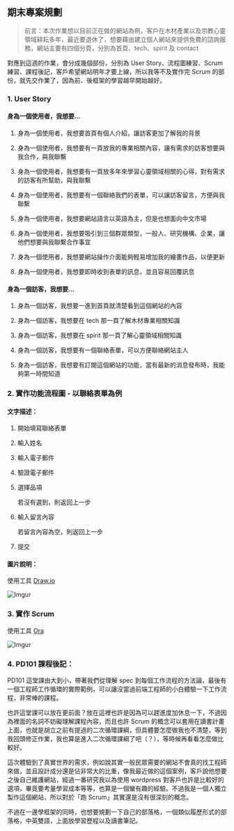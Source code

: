 ## 期末專案規劃

> 前言：本次作業想以目前正在做的網站為例，客戶在木材產業以及宗教心靈領域耕耘多年，最近要退休了，想要藉由建立個人網站來提供免費的諮詢服務，網站主要有四個分頁，分別為首頁、tech、spirit 及 contact

對應到這週的作業，會分成幾個部份，分別為 User Story、流程圖練習、Scrum 練習、課程後記，客戶希望網站明年才要上線，所以我等不及實作完 Scrum 的部份，就先交作業了，因為前、後框架的學習越早開始越好。

### 1. User Story

#### 身為一個使用者，我想要...

1. 身為一個使用者，我想要首頁有個人介紹，讓訪客更加了解我的背景

2. 身為一個使用者，我想要有一頁放我的專業相關內容，讓有需求的訪客想要與我合作，與我聯繫

3. 身為一個使用者，我想要有一頁放多年來學習心靈領域相關的心得，對有需求的訪客有所幫助，與我聯繫

4. 身為一個使用者，我想要有一個聯絡我們的表單，可以讓訪客留言，方便與我聯繫

5. 身為一個使用者，我想要網站語言以英語為主，但是也想面向中文市場

6. 身為一個使用者，我想要吸引到三個群眾類型，一般人、研究機構、企業，讓他們想要與我聯繫合作事宜

7. 身為一個使用者，我想要網站操作介面能夠輕易增加我的繪畫作品，以便更新

8. 身為一個使用者，我想要即時收到表單的訊息，並且容易回覆訊息

#### 身為一個訪客，我想要...

1. 身為一個訪客，我想要一進到首頁就清楚看到這個網站的內容

2. 身為一個訪客，我想要在 tech 那一頁了解木材專業相關知識

3. 身為一個訪客，我想要在 spirit 那一頁了解心靈領域相關知識

4. 身為一個訪客，我想要有一個聯絡表單，可以方便聯絡網站主人

5. 身為一個訪客，我想要有訂閱這個網站的功能，當有最新的消息發布時，我能夠第一時間知道

### 2. 實作功能流程圖 - 以聯絡表單為例

#### 文字描述：

1. 開始填寫聯絡表單

2. 輸入姓名

3. 輸入電子郵件

4. 驗證電子郵件

5. 選擇品項

   若沒有選到，則返回上一步

6. 輸入留言內容

   若留言內容為空，則返回上一步

7. 提交

#### 圖片說明：

使用工具 [Draw.io](https://app.diagrams.net/)

![Imgur](https://imgur.com/qlZSBEh.png)

### 3. 實作 Scrum

使用工具 [Ora](https://ora.pm/)

![Imgur](https://imgur.com/nK4pXPo.png)

### 4. PD101 課程後記：

PD101 這堂課由大到小，帶著我們從理解 spec 到每個工作流程的方法論，最後有一個工程師工作循環的實際範例，可以讓沒當過前端工程師的小白體驗一下工作流程，非常棒的課程。

也許這堂課可以放在更前面？放在這裡也許是因為可以趕進度加休息一下，不過因為裡面的名詞不妨礙理解課程內容，而且也許 Scrum 的概念可以套用在讀書計畫上面，也就是胡立之前有提過的二次循環課綱，但具體要怎麼做我也不清楚，等到我回頭修正作業，我也算是進入二次循環課綱了吧（？），等時候再看看怎麼做比較好。

這次體驗到了真實世界的需求，例如說其實一般民眾需要的網站不會真的找工程師來做，並且設計成分還是佔非常大的比重，像我最近做的這個案例，客戶說他想要之後自己維護網站，經過一番研究我以為使用 wordpress 對客戶也許是比較好的選項，畢竟要考量學習成本等等，也算是一個蠻有趣的經驗。不過我是一個人獨立製作這個網站，所以對於「跑 Scrum」其實還是沒有很深刻的概念。

不過在一邊學框架的同時，也想要規劃一下自己的部落格，一個類似履歷形式的部落格，中英雙語，上面放學習歷程以及讀書筆記。